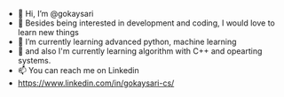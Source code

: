 - 👋 Hi, I’m @gokaysari
- 👀 Besides being interested in development and coding, I would love to learn new things
- 🌱 I’m currently learning advanced python, machine learning
- 🐝 and also I'm currently learning algorithm with C++ and opearting systems.
- 📫 You can reach me on Linkedin
- https://www.linkedin.com/in/gokaysari-cs/

<!---
Hi, I am Gökay Sarı. I am a third year student in computer engineering at ITU.
--->

